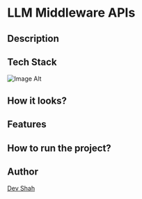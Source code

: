 # LLM Middleware APIs

## Description

<!--
### Video Explanation

[![Video Explanation YouTube Link](https://img.youtube.com/vi/t93d8ieZn0Q/0.jpg)](https://www.youtube.com/embed/t93d8ieZn0Q)
-->

## Tech Stack

![Image Alt](https://skillicons.dev/icons?i=js,ts)

## How it looks?

## Features

## How to run the project?

## Author

[Dev Shah](https://github.com/busycaesar)
